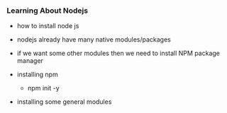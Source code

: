 ### Learning About Nodejs

- how to install node js
- nodejs already have many native modules/packages
- if we want some other modules then we need to install NPM package manager

- installing npm
    - npm init -y

- installing some general modules